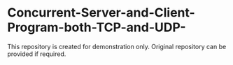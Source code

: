 # Concurrent-Server-and-Client-Program-both-TCP-and-UDP-
This repository is created for demonstration only. Original repository can be provided if required.
